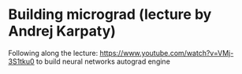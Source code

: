 # Building micrograd (lecture by Andrej Karpaty)

Following along the lecture: https://www.youtube.com/watch?v=VMj-3S1tku0 to build 
neural networks autograd engine
